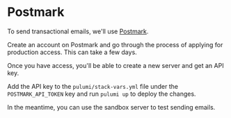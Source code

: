 # Postmark

To send transactional emails, we'll use [Postmark](https://postmarkapp.com/).

Create an account on Postmark and go through the process of applying for production access. This can take a few days.

Once you have access, you'll be able to create a new server and get an API key.

Add the API key to the `pulumi/stack-vars.yml` file under the `POSTMARK_API_TOKEN` key and run `pulumi up` to deploy the changes.

In the meantime, you can use the sandbox server to test sending emails.
